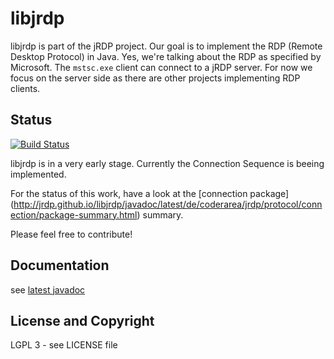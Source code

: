 libjrdp
=======

libjrdp is part of the jRDP project. Our goal is to implement the RDP (Remote Desktop Protocol) in Java. Yes, we're talking about the RDP as specified by Microsoft. The `mstsc.exe` client can connect to a jRDP server.  For now we focus on the server side as there are other projects implementing RDP clients.

Status
------
[![Build Status](https://travis-ci.org/jRDP/libjrdp.png?branch=master)](https://travis-ci.org/jRDP/libjrdp)

libjrdp is in a very early stage. Currently the Connection Sequence is beeing implemented.

For the status of this work, have a look at the [connection package] (http://jrdp.github.io/libjrdp/javadoc/latest/de/coderarea/jrdp/protocol/connection/package-summary.html) summary.

Please feel free to contribute!

Documentation
-------------
see [latest javadoc](http://jrdp.github.io/libjrdp/javadoc/latest/)

License and Copyright
---------------------
LGPL 3 - see LICENSE file


